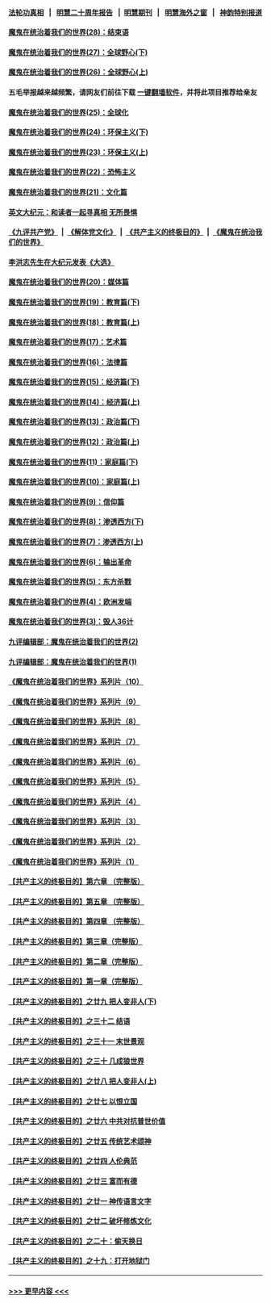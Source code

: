 #### [法轮功真相](https://github.com/gfw-breaker/truth/blob/master/README.md?t=0) &nbsp;&nbsp;|&nbsp;&nbsp; [明慧二十周年报告](https://github.com/gfw-breaker/mh-reports/blob/master/README.md?t=0) &nbsp;&nbsp;|&nbsp;&nbsp;[明慧期刊](https://github.com/gfw-breaker/mh-qikan) &nbsp;&nbsp;|&nbsp;&nbsp; [明慧海外之窗](https://github.com/gfw-breaker/mh-news/blob/master/README.md?t=0) &nbsp;&nbsp;|&nbsp;&nbsp; [神韵特别报道](https://github.com/gfw-breaker/mh-news/blob/master/shenyun.md?t=0)
#### [魔鬼在统治着我们的世界(28)：结束语](../pages/nsc422/n10936246.md?t=07180001) 
#### [魔鬼在统治着我们的世界(27)：全球野心(下)](../pages/nsc422/n10928319.md?t=07180001) 
#### [魔鬼在统治着我们的世界(26)：全球野心(上)](../pages/nsc422/n10900318.md?t=07180001) 
#### 五毛举报越来越频繁，请网友们前往下载 [一键翻墙软件](https://github.com/gfw-breaker/ssr-accounts)，并将此项目推荐给亲友
#### [魔鬼在统治着我们的世界(25)：全球化](../pages/nsc422/n10788205.md?t=07180001) 
#### [魔鬼在统治着我们的世界(24)：环保主义(下)](../pages/nsc422/n10695307.md?t=07180001) 
#### [魔鬼在统治着我们的世界(23)：环保主义(上)](../pages/nsc422/n10688613.md?t=07180001) 
#### [魔鬼在统治着我们的世界(22)：恐怖主义](../pages/nsc422/n10614727.md?t=07180001) 
#### [魔鬼在统治着我们的世界(21)：文化篇](../pages/nsc422/n10597706.md?t=07180001) 
#### [英文大纪元：和读者一起寻真相 无所畏惧](../pages/nsc422/n12542027.md?t=07180001) 
#### [《九评共产党》](https://github.com/begood0513/9ping.md/blob/master/README.md) &nbsp;|&nbsp; [《解体党文化》](../../../../jtdwh.md/blob/master/README.md)  &nbsp;|&nbsp; [《共产主义的终极目的》](../../../../gczydzjmd.md/blob/master/README.md) &nbsp;|&nbsp; [《魔鬼在统治我们的世界》](../../../../mgztzwmdsj.md/blob/master/README.md) 
#### [李洪志先生在大纪元发表《大选》](../pages/nsc422/n12534746.md?t=07180001) 
#### [魔鬼在统治着我们的世界(20)：媒体篇](../pages/nsc422/n10586579.md?t=07180001) 
#### [魔鬼在统治着我们的世界(19)：教育篇(下)](../pages/nsc422/n10564808.md?t=07180001) 
#### [魔鬼在统治着我们的世界(18)：教育篇(上)](../pages/nsc422/n10526970.md?t=07180001) 
#### [魔鬼在统治着我们的世界(17)：艺术篇](../pages/nsc422/n10499093.md?t=07180001) 
#### [魔鬼在统治着我们的世界(16)：法律篇](../pages/nsc422/n10485969.md?t=07180001) 
#### [魔鬼在统治着我们的世界(15)：经济篇(下)](../pages/nsc422/n10469975.md?t=07180001) 
#### [魔鬼在统治着我们的世界(14)：经济篇(上)](../pages/nsc422/n10457370.md?t=07180001) 
#### [魔鬼在统治着我们的世界(13)：政治篇(下)](../pages/nsc422/n10448270.md?t=07180001) 
#### [魔鬼在统治着我们的世界(12)：政治篇(上)](../pages/nsc422/n10444576.md?t=07180001) 
#### [魔鬼在统治着我们的世界(11)：家庭篇(下)](../pages/nsc422/n10440961.md?t=07180001) 
#### [魔鬼在统治着我们的世界(10)：家庭篇(上)](../pages/nsc422/n10435448.md?t=07180001) 
#### [魔鬼在统治着我们的世界(9)：信仰篇](../pages/nsc422/n10432159.md?t=07180001) 
#### [魔鬼在统治着我们的世界(8)：渗透西方(下)](../pages/nsc422/n10429603.md?t=07180001) 
#### [魔鬼在统治着我们的世界(7)：渗透西方(上)](../pages/nsc422/n10426013.md?t=07180001) 
#### [魔鬼在统治着我们的世界(6)：输出革命](../pages/nsc422/n10421536.md?t=07180001) 
#### [魔鬼在统治着我们的世界(5)：东方杀戮](../pages/nsc422/n10417707.md?t=07180001) 
#### [魔鬼在统治着我们的世界(4)：欧洲发端](../pages/nsc422/n10414890.md?t=07180001) 
#### [魔鬼在统治着我们的世界(3)：毁人36计](../pages/nsc422/n10411583.md?t=07180001) 
#### [九评编辑部：魔鬼在统治着我们的世界(2)](../pages/nsc422/n10410036.md?t=07180001) 
#### [九评编辑部：魔鬼在统治着我们的世界(1)](../pages/nsc422/n10406825.md?t=07180001) 
#### [《魔鬼在统治着我们的世界》系列片（10）](../pages/nsc422/n12292670.md?t=07180001) 
#### [《魔鬼在统治着我们的世界》系列片（9）](../pages/nsc422/n12290859.md?t=07180001) 
#### [《魔鬼在统治着我们的世界》系列片（8）](../pages/nsc422/n12287445.md?t=07180001) 
#### [《魔鬼在统治着我们的世界》系列片（7）](../pages/nsc422/n12283425.md?t=07180001) 
#### [《魔鬼在统治着我们的世界》系列片（6）](../pages/nsc422/n12282314.md?t=07180001) 
#### [《魔鬼在统治着我们的世界》系列片（5）](../pages/nsc422/n12281419.md?t=07180001) 
#### [《魔鬼在统治着我们的世界》系列片（4）](../pages/nsc422/n12274024.md?t=07180001) 
#### [《魔鬼在统治着我们的世界》系列片（3）](../pages/nsc422/n12271322.md?t=07180001) 
#### [《魔鬼在统治着我们的世界》系列片（2）](../pages/nsc422/n12269049.md?t=07180001) 
#### [《魔鬼在统治着我们的世界》系列片（1）](../pages/nsc422/n12267575.md?t=07180001) 
#### [【共产主义的终极目的】第六章 （完整版）](../pages/nsc422/n11428913.md?t=07180001) 
#### [【共产主义的终极目的】第五章 （完整版）](../pages/nsc422/n11428912.md?t=07180001) 
#### [【共产主义的终极目的】第四章 （完整版）](../pages/nsc422/n11428907.md?t=07180001) 
#### [【共产主义的终极目的】第三章（完整版）](../pages/nsc422/n11428848.md?t=07180001) 
#### [【共产主义的终极目的】第二章（完整版）](../pages/nsc422/n11428831.md?t=07180001) 
#### [【共产主义的终极目的】第一章（完整版）](../pages/nsc422/n11417651.md?t=07180001) 
#### [【共产主义的终极目的】之廿九 把人变非人(下)](../pages/nsc422/n11344140.md?t=07180001) 
#### [【共产主义的终极目的】之三十二 结语](../pages/nsc422/n11360535.md?t=07180001) 
#### [【共产主义的终极目的】之三十一 末世景观](../pages/nsc422/n11351129.md?t=07180001) 
#### [【共产主义的终极目的】之三十 几成狼世界](../pages/nsc422/n11348280.md?t=07180001) 
#### [【共产主义的终极目的】之廿八 把人变非人(上)](../pages/nsc422/n11340492.md?t=07180001) 
#### [【共产主义的终极目的】之廿七 以恨立国](../pages/nsc422/n11336944.md?t=07180001) 
#### [【共产主义的终极目的】之廿六 中共对抗普世价值](../pages/nsc422/n11324785.md?t=07180001) 
#### [【共产主义的终极目的】之廿五 传统艺术颂神](../pages/nsc422/n11296396.md?t=07180001) 
#### [【共产主义的终极目的】之廿四 人伦典范](../pages/nsc422/n11296397.md?t=07180001) 
#### [【共产主义的终极目的】之廿三 富而有德](../pages/nsc422/n11283598.md?t=07180001) 
#### [【共产主义的终极目的】之廿一 神传语言文字](../pages/nsc422/n11263265.md?t=07180001) 
#### [【共产主义的终极目的】之廿二 破坏修炼文化](../pages/nsc422/n11245728.md?t=07180001) 
#### [【共产主义的终极目的】之二十：偷天换日](../pages/nsc422/n11238846.md?t=07180001) 
#### [【共产主义的终极目的】之十九：打开地狱门](../pages/nsc422/n11206376.md?t=07180001) 

----
#### [ >>> 更早内容 <<< ](../indexes/nsc422-earlier.md)
